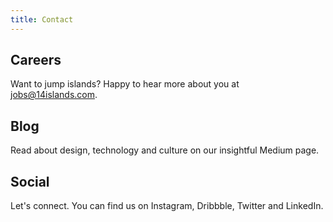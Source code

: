 ```yaml
---
title: Contact
---
```


## Careers

Want to jump islands? Happy to hear more about you at jobs@14islands.com.

## Blog

Read about design, technology and culture on our insightful Medium page.

## Social

Let's connect. You can find us on Instagram, Dribbble, Twitter and LinkedIn.

